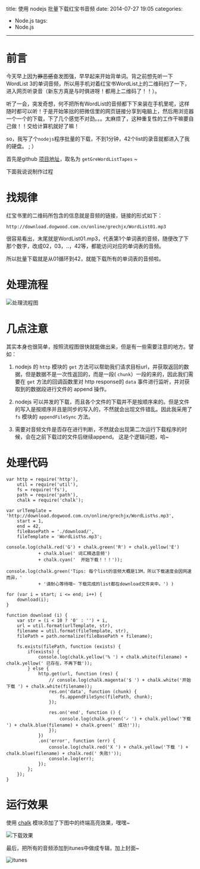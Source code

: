 title: 使用 nodejs 批量下载红宝书音频
date: 2014-07-27 19:05
categories:
- Node.js
tags:
- Node.js
---

# 前言

今天早上因为~~罪恶感~~奋发图强，早早起来开始背单词。背之前想先听一下WordList 3的单词音频，所以用手机对着红宝书WordList上的二维码扫了一下，进入网页听录音（新东方真是与时俱进呀！都用上二维码了！！）。

听了一会，突发奇想，何不把所有WordList的音频都下下来装在手机里呢，这样随时都可以听！于是开始笨拙的把微信里的网页链接分享到电脑上，然后用浏览器一个一个的下载，下了几个感觉不对劲。。。太麻烦了，这种重复性的工作干嘛要自己做！！交给计算机就好了嘛！

so，我写了个`nodejs`程序批量的下载，不到1分钟，42个list的录音就都进入了我的硬盘。 ; ）

首先是github [项目地址](https://github.com/dukewan/getGreWordListTapes)，取名为 `getGreWordListTapes` ~

下面我说说制作过程
<!--more-->

# 找规律

红宝书里的二维码所包含的信息就是音频的链接，链接的形式如下：

```
http://download.dogwood.com.cn/online/grechjx/WordList01.mp3
```

很容易看出，末尾就是WordList01.mp3，代表第1个单词表的音频，随便改了下那个数字，改成02，03，..，42等，都能访问对应的单词表的音频。

所以批量下载就是从01循环到42，就能下载所有的单词表的音频啦。

# 处理流程

![处理流程图](/images/2014/get-gre-word-list-tapes-flow.png)

# 几点注意

其实本身也很简单，按照流程图很快就能做出来，但是有一些需要注意的地方。譬如：

1. nodejs 的  `http`  模块的 `get` 方法可以帮助我们请求目标url，并获取返回的数据，但是数据不是一次性返回的，而是一段( `chunk`）一段的来的，因此我们需要在 `get` 方法的回调函数里对 http response的 `data` 事件进行监听，并对获取到的数据段进行文件的 append 操作。

2. nodejs 可以并发的下载，而且各个文件的下载并不是按顺序来的。但是文件的写入是按顺序并且是同步的写入的，不然就会出现文件错乱。因此我采用了 `fs` 模块的 `appendFileSync` 方法。

3. 需要对音频文件是否存在进行判断，不然就会出现第二次运行下载程序的时候，会在之前下载过的文件后继续append。 这是个逻辑问题，哈~



# 处理代码

```
var http = require('http'),
    util = require('util'),
    fs = require('fs'),
    path = require('path'),
    chalk = require('chalk');

var urlTemplate = 'http://download.dogwood.com.cn/online/grechjx/WordList%s.mp3',
    start = 1,
    end = 42,
    fileBasePath = './download/',
    fileTemplate = 'WordList%s.mp3';

console.log(chalk.red('G') + chalk.green('R') + chalk.yellow('E')
            + chalk.blue(' 词汇精选音频')
            + chalk.cyan('  开始下载！！！'));

console.log(chalk.green('Tips: 每个list的音频大概是13M，所以下载速度会因网速而异，'
            + '请耐心等待哦~ 下载完成的list都在download文件夹中。') )

for (var i = start; i <= end; i++) {
    download(i);
}

function download (i) {
    var str = (i < 10 ? '0' : '') + i,
    url = util.format(urlTemplate, str),
    filename = util.format(fileTemplate, str),
    filePath = path.normalize(fileBasePath + filename);

    fs.exists(filePath, function (exists) {
        if(exists) {
            console.log(chalk.yellow('% ') + chalk.white(filename) + chalk.yellow(' 已存在，不再下载'));
        } else {
            http.get(url, function (res) {
                // console.log(chalk.magenta('$ ') + chalk.white('开始下载 ') + chalk.white(filename));
                res.on('data', function (chunk) {
                    fs.appendFileSync(filePath, chunk);
                });

                res.on('end', function () {
                    console.log(chalk.green('✓ ') + chalk.yellow('下载 ') + chalk.blue(filename) + chalk.green(' 成功!'));
                });
            })
            .on('error', function (err) {
                console.log(chalk.red('X ') + chalk.yellow('下载 ') + chalk.blue(filename) + chalk.red(' 失败!'));
                console.log(err);
            });
        };
    });
}
```

# 运行效果

使用 [chalk](https://www.npmjs.org/package/chalk) 模块添加了下图中的终端高亮效果，嘿嘿~

![下载效果](/images/2014/download.png)

最后，把所有的音频添加到itunes中做成专辑，加上封面~

![itunes](/images/2014/itunes.png)
